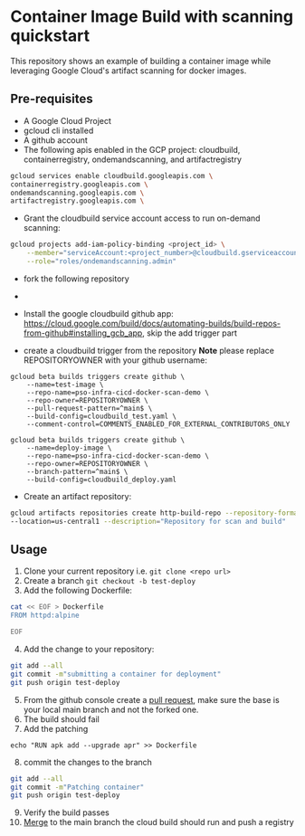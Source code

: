 # Container Image Build with scanning quickstart

This repository shows an example of building a container image while leveraging Google Cloud's artifact scanning for docker images.

## Pre-requisites
* A Google Cloud Project
* gcloud cli installed
* A github account
* The following apis enabled in the GCP project: cloudbuild, containerregistry, ondemandscanning, and artifactregistry

```bash
gcloud services enable cloudbuild.googleapis.com \ 
containerregistry.googleapis.com \
ondemandscanning.googleapis.com \
artifactregistry.googleapis.com \
```
* Grant the cloudbuild service account access to run on-demand scanning:
```bash
gcloud projects add-iam-policy-binding <project_id> \
    --member="serviceAccount:<project_number>@cloudbuild.gserviceaccount.com" \
    --role="roles/ondemandscanning.admin"
```

* fork the following repository

* 

* Install the google cloudbuild github app: https://cloud.google.com/build/docs/automating-builds/build-repos-from-github#installing_gcb_app, skip the add trigger part

* create a cloudbuild trigger from the repository <b>Note</b> please replace REPOSITORYOWNER with your github username:
```
gcloud beta builds triggers create github \
    --name=test-image \
    --repo-name=pso-infra-cicd-docker-scan-demo \
    --repo-owner=REPOSITORYOWNER \
    --pull-request-pattern=^main$ \
    --build-config=cloudbuild_test.yaml \
    --comment-control=COMMENTS_ENABLED_FOR_EXTERNAL_CONTRIBUTORS_ONLY
```
```
gcloud beta builds triggers create github \
    --name=deploy-image \
    --repo-name=pso-infra-cicd-docker-scan-demo \
    --repo-owner=REPOSITORYOWNER \
    --branch-pattern=^main$ \
    --build-config=cloudbuild_deploy.yaml
```
* Create an artifact repository:
```bash
gcloud artifacts repositories create http-build-repo --repository-format=docker \
--location=us-central1 --description="Repository for scan and build"
```



## Usage

1. Clone your current repository i.e. ```git clone <repo url>```
1. Create a branch ```git checkout -b test-deploy```
1. Add the following Dockerfile:
```bash
cat << EOF > Dockerfile
FROM httpd:alpine

EOF
```
4. Add the change to your repository:
``` bash
git add --all
git commit -m"submitting a container for deployment"
git push origin test-deploy
```
5. From the github console create a [pull request](https://docs.github.com/en/pull-requests/collaborating-with-pull-requests/proposing-changes-to-your-work-with-pull-requests/creating-a-pull-request), make sure the base is your local main branch and not the forked one.
1. The build should fail
1. Add the patching
```
echo "RUN apk add --upgrade apr" >> Dockerfile
```
8. commit the changes to the branch 
``` bash
git add --all
git commit -m"Patching container"
git push origin test-deploy
```
9. Verify the build passes 
1. [Merge](https://docs.github.com/en/pull-requests/collaborating-with-pull-requests/incorporating-changes-from-a-pull-request/merging-a-pull-request) to the main branch the cloud build should run and push a registry 
